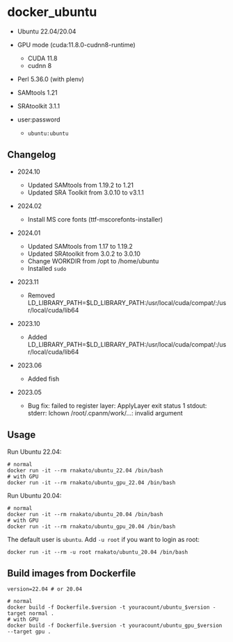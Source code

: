 # docker_ubuntu

- Ubuntu 22.04/20.04


- GPU mode (cuda:11.8.0-cudnn8-runtime)
   - CUDA 11.8
   - cudnn 8

- Perl 5.36.0 (with plenv)

- SAMtools 1.21
- SRAtoolkit 3.1.1

- user:password
    - `ubuntu:ubuntu`

## Changelog

- 2024.10
  - Updated SAMtools from 1.19.2 to 1.21
  - Updated SRA Toolkit from 3.0.10 to v3.1.1

- 2024.02
  - Install MS core fonts (ttf-mscorefonts-installer)

- 2024.01
  - Updated SAMtools from 1.17 to 1.19.2
  - Updated SRAtoolkit from 3.0.2 to 3.0.10
  - Change WORKDIR from /opt to /home/ubuntu
  - Installed `sudo`

- 2023.11
  - Removed LD_LIBRARY_PATH=$LD_LIBRARY_PATH:/usr/local/cuda/compat/:/usr/local/cuda/lib64

- 2023.10
  - Added LD_LIBRARY_PATH=$LD_LIBRARY_PATH:/usr/local/cuda/compat/:/usr/local/cuda/lib64

- 2023.06
  - Added fish

- 2023.05
  - Bug fix: failed to register layer: ApplyLayer exit status 1 stdout:  stderr: lchown /root/.cpanm/work/...: invalid argument


## Usage

Run Ubuntu 22.04:

    # normal
    docker run -it --rm rnakato/ubuntu_22.04 /bin/bash
    # with GPU
    docker run -it --rm rnakato/ubuntu_gpu_22.04 /bin/bash

Run Ubuntu 20.04:

    # normal
    docker run -it --rm rnakato/ubuntu_20.04 /bin/bash
    # with GPU
    docker run -it --rm rnakato/ubuntu_gpu_20.04 /bin/bash

The default user is `ubuntu`. Add `-u root` if you want to login as root:

    docker run -it --rm -u root rnakato/ubuntu_20.04 /bin/bash

## Build images from Dockerfile

    version=22.04 # or 20.04

    # normal
    docker build -f Dockerfile.$version -t youracount/ubuntu_$version -target normal .
    # with GPU
    docker build -f Dockerfile.$version -t youracount/ubuntu_gpu_$version --target gpu .
